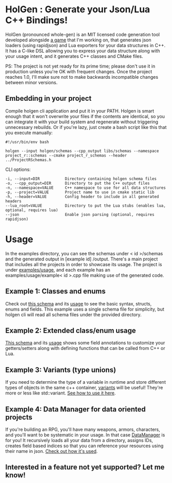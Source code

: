 # HolGen : Generate your Json/Lua C++ Bindings!

HolGen (pronounced whole-gen) is an MIT licensed code generation tool developed
alongside [a game](https://x.com/armonium_rpg) that I'm working
on, that generates json loaders (using rapidjson) and Lua exporters for your data structures in C++. It has a C-like DSL
allowing you to express your data structure along with your usage intent, and it generates C++ classes and CMake
files.

PS: The project is not yet ready for its prime time; please don't use it in production unless you're OK with frequent
changes. Once the project reaches 1.0, I'll make sure not to make backwards incompatible changes between minor versions.

## Embedding in your project

Compile holgen cli application and put it in your PATH. Holgen is smart enough that it won't overwrite your files if the
contents are identical, so you can integrate it with your build system and regenerate without triggering unnecessary
rebuilds. Or if you're lazy, just create a bash script like this that you execute manually:

```
#!/usr/bin/env bash

holgen --input holgen/schemas --cpp_output libs/schemas --namespace project_r::schemas --cmake project_r_schemas --header ../ProjectRSchemas.h
```

CLI options:

```
-i, --input=DIR           Directory containing holgen schema files
-o, --cpp_output=DIR      Directory to put the C++ output files
-n, --namespace=VALUE     C++ namespace to use for all data structures
-p, --project=VALUE       Project name to use in cmake static lib
-h, --header=VALUE        Config header to include in all generated headers
--lua_root=VALUE          Directory to put the Lua stubs (enables lua, optional, requires lua)
--json                    Enable json parsing (optional, requires rapidjson)
```

# Usage

In the examples directory, you can see the schemas under < id >/schemas and the generated output in [example id]
/output. There's a main project that includes all the projects in order to showcase its usage. The project is under
[examples/usage](examples/usage), and each example has an examples/usage/example< id >.cpp file making use of the
generated code.

## Example 1: Classes and enums

Check out [this schema](examples/1/schemas/character.hsc) and its [usage](examples/usage/example1.cpp) to see the basic
syntax, structs, enums and fields. This example uses a single schema file for simplicity, but holgen cli will read all
schema files under the provided directory.

## Example 2: Extended class/enum usage

[This schema](examples/2/schemas/character.hsc) and its [usage](examples/usage/example2.cpp) shows some field
annotations to customize your getters/setters along with defining functions that can be called from C++ or Lua.

## Example 3: Variants (type unions)

If you need to determine the type of a variable in runtime and store different types of objects in the same c++
container, [variants](examples/3/schemas/character.hsc) will be useful! They're more or less like std::variant.
[See how to use it here](examples/usage/example3.cpp).

## Example 4: Data Manager for data oriented projects

If you're building an RPG, you'll have many weapons, armors, characters, and you'll want to be systematic in your usage.
In that case [DataManager](examples/4/schemas/dataManager.hsc) is for you! It recursively loads all your data from a
directory, assigns IDs, creates field based indices so that you can reference your resources using their name in json.
[Check out how it's used](examples/usage/example4.cpp).

## Interested in a feature not yet supported? Let me know!
